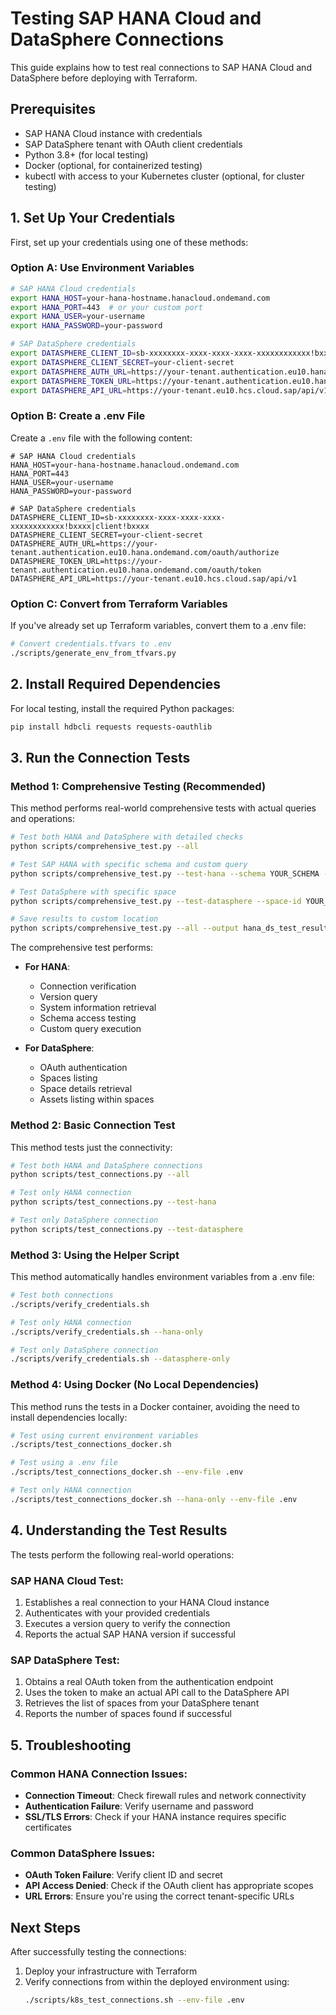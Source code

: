 # Testing SAP HANA Cloud and DataSphere Connections

This guide explains how to test real connections to SAP HANA Cloud and DataSphere before deploying with Terraform.

## Prerequisites

- SAP HANA Cloud instance with credentials
- SAP DataSphere tenant with OAuth client credentials
- Python 3.8+ (for local testing)
- Docker (optional, for containerized testing)
- kubectl with access to your Kubernetes cluster (optional, for cluster testing)

## 1. Set Up Your Credentials

First, set up your credentials using one of these methods:

### Option A: Use Environment Variables

```bash
# SAP HANA Cloud credentials
export HANA_HOST=your-hana-hostname.hanacloud.ondemand.com
export HANA_PORT=443  # or your custom port
export HANA_USER=your-username
export HANA_PASSWORD=your-password

# SAP DataSphere credentials
export DATASPHERE_CLIENT_ID=sb-xxxxxxxx-xxxx-xxxx-xxxx-xxxxxxxxxxxx!bxxxx|client!bxxxx
export DATASPHERE_CLIENT_SECRET=your-client-secret
export DATASPHERE_AUTH_URL=https://your-tenant.authentication.eu10.hana.ondemand.com/oauth/authorize
export DATASPHERE_TOKEN_URL=https://your-tenant.authentication.eu10.hana.ondemand.com/oauth/token
export DATASPHERE_API_URL=https://your-tenant.eu10.hcs.cloud.sap/api/v1
```

### Option B: Create a .env File

Create a `.env` file with the following content:

```
# SAP HANA Cloud credentials
HANA_HOST=your-hana-hostname.hanacloud.ondemand.com
HANA_PORT=443
HANA_USER=your-username
HANA_PASSWORD=your-password

# SAP DataSphere credentials
DATASPHERE_CLIENT_ID=sb-xxxxxxxx-xxxx-xxxx-xxxx-xxxxxxxxxxxx!bxxxx|client!bxxxx
DATASPHERE_CLIENT_SECRET=your-client-secret
DATASPHERE_AUTH_URL=https://your-tenant.authentication.eu10.hana.ondemand.com/oauth/authorize
DATASPHERE_TOKEN_URL=https://your-tenant.authentication.eu10.hana.ondemand.com/oauth/token
DATASPHERE_API_URL=https://your-tenant.eu10.hcs.cloud.sap/api/v1
```

### Option C: Convert from Terraform Variables

If you've already set up Terraform variables, convert them to a .env file:

```bash
# Convert credentials.tfvars to .env
./scripts/generate_env_from_tfvars.py
```

## 2. Install Required Dependencies

For local testing, install the required Python packages:

```bash
pip install hdbcli requests requests-oauthlib
```

## 3. Run the Connection Tests

### Method 1: Comprehensive Testing (Recommended)

This method performs real-world comprehensive tests with actual queries and operations:

```bash
# Test both HANA and DataSphere with detailed checks
python scripts/comprehensive_test.py --all

# Test SAP HANA with specific schema and custom query
python scripts/comprehensive_test.py --test-hana --schema YOUR_SCHEMA --query "SELECT * FROM SYS.TABLES LIMIT 5"

# Test DataSphere with specific space
python scripts/comprehensive_test.py --test-datasphere --space-id YOUR_SPACE_ID

# Save results to custom location
python scripts/comprehensive_test.py --all --output hana_ds_test_results.json
```

The comprehensive test performs:

- **For HANA**: 
  - Connection verification
  - Version query
  - System information retrieval
  - Schema access testing
  - Custom query execution

- **For DataSphere**:
  - OAuth authentication
  - Spaces listing
  - Space details retrieval
  - Assets listing within spaces

### Method 2: Basic Connection Test

This method tests just the connectivity:

```bash
# Test both HANA and DataSphere connections
python scripts/test_connections.py --all

# Test only HANA connection
python scripts/test_connections.py --test-hana

# Test only DataSphere connection
python scripts/test_connections.py --test-datasphere
```

### Method 3: Using the Helper Script

This method automatically handles environment variables from a .env file:

```bash
# Test both connections
./scripts/verify_credentials.sh

# Test only HANA connection
./scripts/verify_credentials.sh --hana-only

# Test only DataSphere connection
./scripts/verify_credentials.sh --datasphere-only
```

### Method 4: Using Docker (No Local Dependencies)

This method runs the tests in a Docker container, avoiding the need to install dependencies locally:

```bash
# Test using current environment variables
./scripts/test_connections_docker.sh

# Test using a .env file
./scripts/test_connections_docker.sh --env-file .env

# Test only HANA connection
./scripts/test_connections_docker.sh --hana-only --env-file .env
```

## 4. Understanding the Test Results

The tests perform the following real-world operations:

### SAP HANA Cloud Test:
1. Establishes a real connection to your HANA Cloud instance
2. Authenticates with your provided credentials
3. Executes a version query to verify the connection
4. Reports the actual SAP HANA version if successful

### SAP DataSphere Test:
1. Obtains a real OAuth token from the authentication endpoint
2. Uses the token to make an actual API call to the DataSphere API
3. Retrieves the list of spaces from your DataSphere tenant
4. Reports the number of spaces found if successful

## 5. Troubleshooting

### Common HANA Connection Issues:
- **Connection Timeout**: Check firewall rules and network connectivity
- **Authentication Failure**: Verify username and password
- **SSL/TLS Errors**: Check if your HANA instance requires specific certificates

### Common DataSphere Issues:
- **OAuth Token Failure**: Verify client ID and secret
- **API Access Denied**: Check if the OAuth client has appropriate scopes
- **URL Errors**: Ensure you're using the correct tenant-specific URLs

## Next Steps

After successfully testing the connections:

1. Deploy your infrastructure with Terraform
2. Verify connections from within the deployed environment using:
   ```bash
   ./scripts/k8s_test_connections.sh --env-file .env
   ```